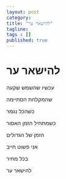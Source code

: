 ```yaml
---
layout: post 
category: 
title: "להישאר ער"
tagline: 
tags : [] 
published: true
---
```


# להישאר ער

עכשיו שהשמש שקעה

שהמקלחת הסתיימה

כשהכל נגמר

כשמתחיל הזמן האסור

הזמן של הגדולים

אני פשוט חייב

בכל מחיר

להישאר ער
